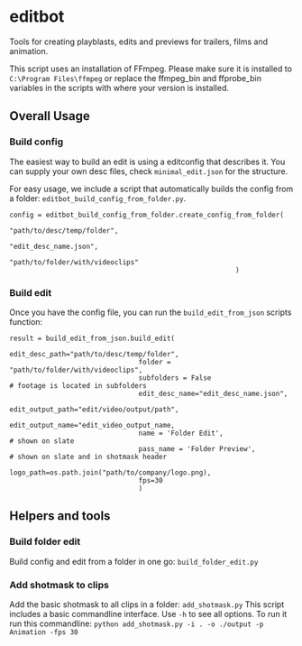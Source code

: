 # editbot
Tools for creating playblasts, edits and previews for trailers, films and animation.

This script uses an installation of FFmpeg. Please make sure it is installed to `C:\Program Files\ffmpeg` or replace the ffmpeg_bin and ffprobe_bin variables in the scripts with where your version is installed.

## Overall Usage

### Build config
The easiest way to build an edit is using a editconfig that describes it. 
You can supply your own desc files, check `minimal_edit.json` for the structure.

For easy usage, we include a script that automatically builds the config from a folder: `editbot_build_config_from_folder.py`.

```
config = editbot_build_config_from_folder.create_config_from_folder(
                                                        "path/to/desc/temp/folder", 
                                                        "edit_desc_name.json", 
                                                        "path/to/folder/with/videoclips"
                                                        )
```

### Build edit
Once you have the config file, you can run the `build_edit_from_json` scripts function:
```
result = build_edit_from_json.build_edit( 
                                edit_desc_path="path/to/desc/temp/folder",
                                folder = "path/to/folder/with/videoclips",
                                subfolders = False                          # footage is located in subfolders
                                edit_desc_name="edit_desc_name.json", 
                                edit_output_path="edit/video/output/path", 
                                edit_output_name="edit_video_output_name,
                                name = 'Folder Edit',                       # shown on slate
                                pass_name = 'Folder Preview',               # shown on slate and in shotmask header
                                logo_path=os.path.join("path/to/company/logo.png),
                                fps=30
                                )
```

## Helpers and tools
### Build folder edit
Build config and edit from a folder in one go: `build_folder_edit.py` 

### Add shotmask to clips
Add the basic shotmask to all clips in a folder: `add_shotmask.py`
This script includes a basic commandline interface. Use `-h` to see all options.
To run it run this commandline: `python add_shotmask.py -i . -o ./output -p Animation -fps 30`



